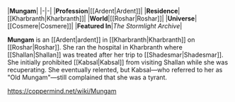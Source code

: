 |**Mungam**|
|-|-|
|**Profession**|[[Ardent\|Ardent]]|
|**Residence**|[[Kharbranth\|Kharbranth]]|
|**World**|[[Roshar\|Roshar]]|
|**Universe**|[[Cosmere\|Cosmere]]|
|**Featured In**|*The Stormlight Archive*|

**Mungam** is an [[Ardent\|ardent]] in [[Kharbranth\|Kharbranth]] on [[Roshar\|Roshar]].
She ran the hospital in Kharbranth where [[Shallan\|Shallan]] was treated after her trip to [[Shadesmar\|Shadesmar]]. She initially prohibited [[Kabsal\|Kabsal]] from visiting Shallan while she was recuperating. She eventually relented, but Kabsal—who referred to her as "Old Mungam"—still complained that she was a tyrant.



https://coppermind.net/wiki/Mungam